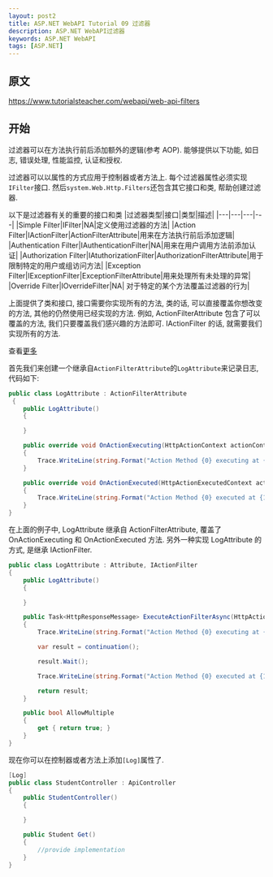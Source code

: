 ```yaml
---
layout: post2
title: ASP.NET WebAPI Tutorial 09 过滤器
description: ASP.NET WebAPI过滤器
keywords: ASP.NET WebAPI
tags: [ASP.NET]
---
```


## 原文

https://www.tutorialsteacher.com/webapi/web-api-filters

## 开始

过滤器可以在方法执行前后添加额外的逻辑(参考 AOP). 能够提供以下功能, 如日志, 错误处理, 性能监控, 认证和授权.

过滤器可以以属性的方式应用于控制器或者方法上. 每个过滤器属性必须实现`IFilter`接口. 然后`system.Web.Http.Filters`还包含其它接口和类, 帮助创建过滤器.

以下是过滤器有关的重要的接口和类
|过滤器类型|接口|类型|描述|
|---|---|---|---|
|Simple Filter|IFilter|NA|定义使用过滤器的方法|
|Action Filter|IActionFilter|ActionFilterAttribute|用来在方法执行前后添加逻辑|
|Authentication Filter|IAuthenticationFilter|NA|用来在用户调用方法前添加认证|
|Authorization Filter|IAtuthorizationFilter|AuthorizationFilterAttribute|用于限制特定的用户或组访问方法|
|Exception Filter|IExceptionFilter|ExceptionFilterAttribute|用来处理所有未处理的异常|
|Override Filter|IOverrideFilter|NA|
对于特定的某个方法覆盖过滤器的行为|

上面提供了类和接口, 接口需要你实现所有的方法, 类的话, 可以直接覆盖你想改变的方法, 其他的仍然使用已经实现的方法. 例如, ActionFilterAttribute 包含了可以覆盖的方法, 我们只要覆盖我们感兴趣的方法即可. IActionFilter 的话, 就需要我们实现所有的方法.

查看[更多](<https://docs.microsoft.com/en-us/previous-versions/aspnet/hh834645(v=vs.118)>)

首先我们来创建一个继承自`ActionFilterAttribute`的`LogAttribute`来记录日志, 代码如下:

```c#
public class LogAttribute : ActionFilterAttribute
 {
    public LogAttribute()
    {

    }

    public override void OnActionExecuting(HttpActionContext actionContext)
    {
        Trace.WriteLine(string.Format("Action Method {0} executing at {1}", actionContext.ActionDescriptor.ActionName, DateTime.Now.ToShortDateString()), "Web API Logs");
    }

    public override void OnActionExecuted(HttpActionExecutedContext actionExecutedContext)
    {
        Trace.WriteLine(string.Format("Action Method {0} executed at {1}", actionExecutedContext.ActionContext.ActionDescriptor.ActionName, DateTime.Now.ToShortDateString()), "Web API Logs");
    }
}
```

在上面的例子中, LogAttribute 继承自 ActionFilterAttribute, 覆盖了 OnActionExecuting 和 OnActionExecuted 方法. 另外一种实现 LogAttribute 的方式, 是继承 IActionFilter.

```c#
public class LogAttribute : Attribute, IActionFilter
{
    public LogAttribute()
    {

    }

    public Task<HttpResponseMessage> ExecuteActionFilterAsync(HttpActionContext actionContext, CancellationToken cancellationToken, Func<Task<HttpResponseMessage>> continuation)
    {
        Trace.WriteLine(string.Format("Action Method {0} executing at {1}", actionContext.ActionDescriptor.ActionName, DateTime.Now.ToShortDateString()), "Web API Logs");

        var result = continuation();

        result.Wait();

        Trace.WriteLine(string.Format("Action Method {0} executed at {1}", actionContext.ActionDescriptor.ActionName, DateTime.Now.ToShortDateString()), "Web API Logs");

        return result;
    }

    public bool AllowMultiple
    {
        get { return true; }
    }
}
```

现在你可以在控制器或者方法上添加`[Log]`属性了.

```C#
[Log]
public class StudentController : ApiController
{
    public StudentController()
    {

    }

    public Student Get()
    {
        //provide implementation
    }
}
```

